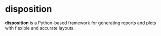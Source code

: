 # disposition

**disposition** is a Python-based framework for generating reports and plots with flexible and accurate layouts.
